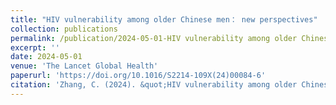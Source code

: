 ```yaml
---
title: "HIV vulnerability among older Chinese men： new perspectives"
collection: publications
permalink: /publication/2024-05-01-HIV vulnerability among older Chinese men： new perspectives-number-10
excerpt: ''
date: 2024-05-01
venue: 'The Lancet Global Health'
paperurl: 'https://doi.org/10.1016/S2214-109X(24)00084-6'
citation: 'Zhang, C. (2024). &quot;HIV vulnerability among older Chinese men： new perspectives.&quot; <i>The Lancet Global Health</i>. 12(5),e742.'
---
```


